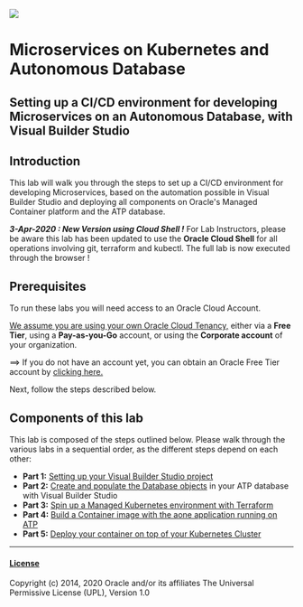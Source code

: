 

![](../../common/images/customer.logo2.png)

# Microservices on Kubernetes and Autonomous Database

## Setting up a CI/CD environment for developing Microservices on an Autonomous Database, with Visual Builder Studio

## Introduction

This lab will walk you through the steps to set up a CI/CD environment for developing Microservices, based on the automation possible in Visual Builder Studio and deploying all components on Oracle's Managed Container platform and the ATP database.

***3-Apr-2020 : New Version using Cloud Shell !***  For Lab Instructors, please be aware this lab has been updated to use the **Oracle Cloud Shell** for all operations involving git, terraform and kubectl.  The full lab is now executed through the browser !



## Prerequisites

To run these labs you will need access to an Oracle Cloud Account.  

<u>We assume you are using your own Oracle Cloud Tenancy,</u> either via a **Free Tier**, using a **Pay-as-you-Go** account, or using the **Corporate account** of your organization.  

==> If you do not have an account yet, you can obtain  an Oracle Free Tier account by [clicking here.](https://myservices.us.oraclecloud.com/mycloud/signup?sourceType=:ow:wb:sh:em::RC_WWMK200517P00005:Vlab_Ku8_ATP_July&intcmp=:ow:wb:sh:em::RC_WWMK200517P00005:Vlab_Ku8_ATP_July)

Next, follow the steps described below.



## Components of this lab

This lab is composed of the steps outlined below.  Please walk through the various labs in a sequential order, as the different steps depend on each other:

- **Part 1:** [Setting up your Visual Builder Studio project](?lab=part-1-setting-up-visual-builder-studio)
- **Part 2:** [Create and populate the Database objects](?lab=part-2-create-populate-database-objects) in your ATP database with Visual Builder Studio
- **Part 3:** [Spin up a Managed Kubernetes environment with Terraform](?lab=part-3-spin-up-managed-kubernetes-environment)
- **Part 4:** [Build a Container image with the aone application running on ATP](?lab=part-4-build-container-image-aone-appl)
- **Part 5:** [Deploy your container on top of your Kubernetes Cluster](?lab=part-5-deploy-container-on-top-kuber)

---





#### [License](../../LICENSE)

Copyright (c) 2014, 2020 Oracle and/or its affiliates
The Universal Permissive License (UPL), Version 1.0
